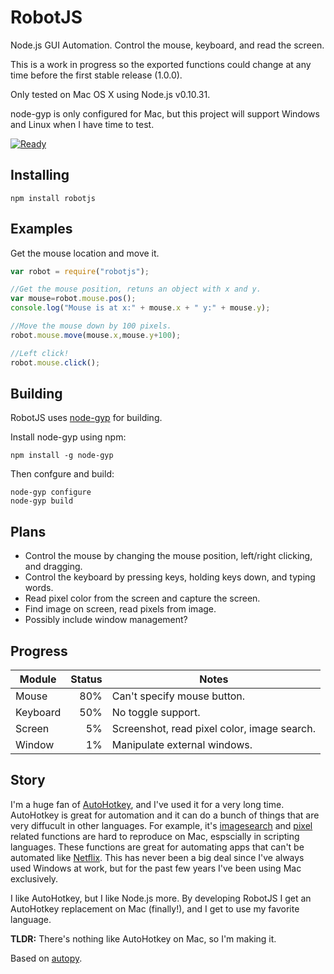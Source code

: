 RobotJS
========

Node.js GUI Automation. Control the mouse, keyboard, and read the screen.

This is a work in progress so the exported functions could change at any time before the first stable release (1.0.0). 

Only tested on Mac OS X using Node.js v0.10.31. 

node-gyp is only configured for Mac, but this project will support Windows and Linux when I have time to test.

[![Ready](https://badge.waffle.io/octalmage/robotjs.svg?label=ready&title=Ready)](http://waffle.io/octalmage/robotjs)

## Installing

```
npm install robotjs
```

## Examples
Get the mouse location and move it. 

```JavaScript
var robot = require("robotjs");

//Get the mouse position, retuns an object with x and y. 
var mouse=robot.mouse.pos();
console.log("Mouse is at x:" + mouse.x + " y:" + mouse.y);

//Move the mouse down by 100 pixels.
robot.mouse.move(mouse.x,mouse.y+100);

//Left click!
robot.mouse.click();
```

## Building

RobotJS uses [node-gyp](https://github.com/TooTallNate/node-gyp) for building. 

Install node-gyp using npm:

```
npm install -g node-gyp
```

Then confgure and build: 

```
node-gyp configure
node-gyp build
```

## Plans

* Control the mouse by changing the mouse position, left/right clicking, and dragging. 
* Control the keyboard by pressing keys, holding keys down, and typing words.
* Read pixel color from the screen and capture the screen. 
* Find image on screen, read pixels from image.
* Possibly include window management? 

## Progress

| Module        | Status        | Notes   |
| ------------- |-------------: | ------- |
| Mouse         | 80%           | Can't specify mouse button.       |
| Keyboard      | 50%           | No toggle support.       |
| Screen        | 5%            | Screenshot, read pixel color, image search.        |
| Window        | 1%            | Manipulate external windows.     |

## Story

I'm a huge fan of [AutoHotkey](http://www.autohotkey.com/), and I've used it for a very long time. AutoHotkey is great for automation and it can do a bunch of things that are very diffucult in other languages. For example, it's [imagesearch](https://www.autohotkey.com/docs/commands/ImageSearch.htm) and [pixel](https://www.autohotkey.com/docs/commands/PixelGetColor.htm) related functions are hard to reproduce on Mac, espscially in scripting languages. These functions are great for automating apps that can't be automated like [Netflix](http://blueshirtdesign.com/apps/autoflix/). This has never been a big deal since I've always used Windows at work, but for the past few years I've been using Mac exclusively. 

I like AutoHotkey, but I like Node.js more. By developing RobotJS I get an AutoHotkey replacement on Mac (finally!), and I get to use my favorite language. 

**TLDR:** There's nothing like AutoHotkey on Mac, so I'm making it. 

Based on [autopy](https://github.com/msanders/autopy). 
